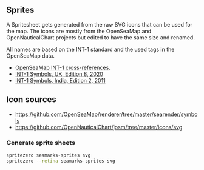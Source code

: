 ## Sprites

A Spritesheet gets generated from the raw SVG icons that can be used for the
map.
The icons are mostly from the OpenSeaMap and OpenNauticalChart projects but
edited to have the same size and renamed.

All names are based on the INT-1 standard and the used tags in the OpenSeaMap
data.

- [OpenSeaMap INT-1 cross-references](https://wiki.openstreetmap.org/wiki/Seamarks/INT-1_Cross_Reference).
- [INT-1 Symbols, UK, Edition 8, 2020](https://www.hydro.navy.mi.th/standard/INT1_EN_Ed8.pdf)
- [INT-1 Symbols, India, Edition 2, 2011](https://hydrobharat.gov.in/wp-content/uploads/2019/07/INP_5020_INT1.pdf)

## Icon sources

- https://github.com/OpenSeaMap/renderer/tree/master/searender/symbols
- https://github.com/OpenNauticalChart/josm/tree/master/icons/svg

### Generate sprite sheets

```bash
spritezero seamarks-sprites svg
spritezero --retina seamarks-sprites svg
```